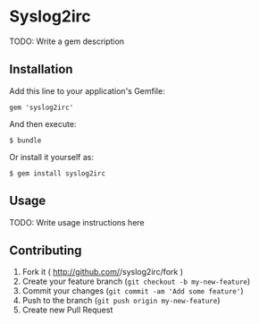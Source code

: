 # Syslog2irc

TODO: Write a gem description

## Installation

Add this line to your application's Gemfile:

    gem 'syslog2irc'

And then execute:

    $ bundle

Or install it yourself as:

    $ gem install syslog2irc

## Usage

TODO: Write usage instructions here

## Contributing

1. Fork it ( http://github.com/<my-github-username>/syslog2irc/fork )
2. Create your feature branch (`git checkout -b my-new-feature`)
3. Commit your changes (`git commit -am 'Add some feature'`)
4. Push to the branch (`git push origin my-new-feature`)
5. Create new Pull Request
